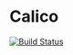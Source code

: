 # Calico

[![Build Status](https://github.com/Krystian19/calico/workflows/build/badge.svg)](https://github.com/Krystian19/calico/actions)
